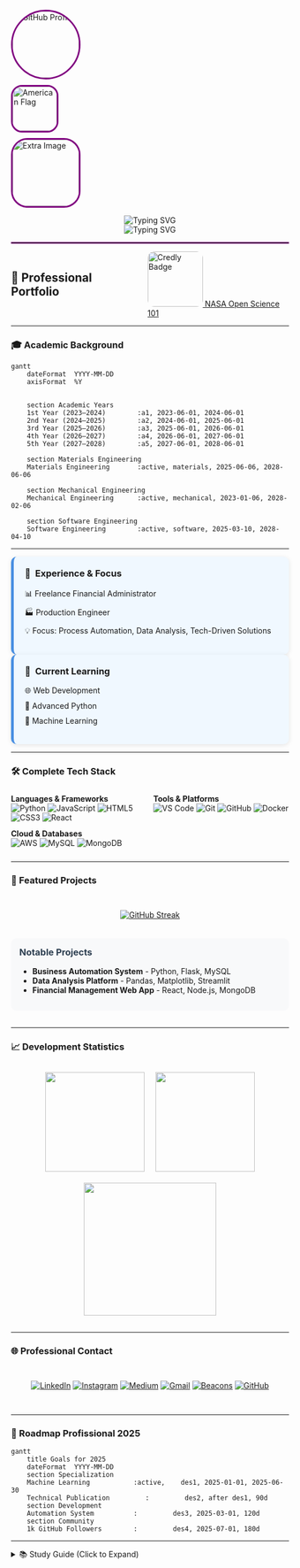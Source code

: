 <!-- Imagens alinhadas à esquerda -->
<p align="left">
  <img src="https://avatars.githubusercontent.com/u/9919?s=200&v=4" 
       alt="GitHub Profile" 
       width="120" 
       style="border: 3px solid #800080; border-radius: 50%; margin-right: 10px;">
  <br>
  <img src="https://www.rdolsonmfg.com/pub/photo/AmericanFlag_FINAL.png" 
       alt="American Flag" 
       width="80" 
       style="border: 3px solid #800080; border-radius: 20px; margin-top: 10px;">
  <br>
  <img src="https://i.imgur.com/fVNIwhb.png" 
       alt="Extra Image" 
       width="120" 
       style="border: 3px solid #800080; border-radius: 30px; margin-top: 10px;">
</p>

<!-- Textos centralizados com SVG -->
<p align="center">
  <img src="https://readme-typing-svg.demolab.com?font=Fira+Code&size=28&pause=1000&color=0077B6&center=true&vCenter=true&width=600&lines=Hi,+I'm+Delbler+Ferreira;Developer+of+this+page" alt="Typing SVG">
  <br>
  <img src="https://readme-typing-svg.demolab.com?font=Fira+Code&size=28&pause=1000&color=800080&center=true&vCenter=true&width=600&lines=Full-Stack+Engineering;Specialized+in+Automation;Multidisciplinary+Engineer" alt="Typing SVG">
</p>

<hr style="border: 1px solid #800080;">

  <div style="display: flex; justify-content: center; align-items: center; gap: 15px;">
    <h2 style="margin: 0;">🚀 Professional Portfolio</h2>
    <a href="https://www.credly.com/badges/c3f1d820-5203-4e92-a98a-6079707563cb/public_url" target="_blank" rel="noopener noreferrer">
      <img src="https://images.credly.com/size/220x220/images/604d3f13-0f4c-402b-8265-3ecad938435a/blob" alt="Credly Badge" width="100" height="100" style="border-radius: 12px;"/> NASA Open Science 101
    </a>
  </div>

  <hr>

</div>

### 🎓 Academic Background

```mermaid
gantt
    dateFormat  YYYY-MM-DD
    axisFormat  %Y


    section Academic Years
    1st Year (2023–2024)        :a1, 2023-06-01, 2024-06-01
    2nd Year (2024–2025)        :a2, 2024-06-01, 2025-06-01
    3rd Year (2025–2026)        :a3, 2025-06-01, 2026-06-01
    4th Year (2026–2027)        :a4, 2026-06-01, 2027-06-01
    5th Year (2027–2028)        :a5, 2027-06-01, 2028-06-01

    section Materials Engineering
    Materials Engineering       :active, materials, 2025-06-06, 2028-06-06

    section Mechanical Engineering
    Mechanical Engineering      :active, mechanical, 2023-01-06, 2028-02-06

    section Software Engineering
    Software Engineering        :active, software, 2025-03-10, 2028-04-10
```

---

<div style="flex: 1; min-width: 280px; background: #f0f8ff; padding: 20px; border-radius: 10px; border-left: 5px solid #4A90E2; box-shadow: 0 2px 8px rgba(0,0,0,0.1); text-align: left;">
  <h3 style="margin-top: 0; display: flex; align-items: center; gap: 8px; justify-content: flex-start;">
    <span>💼</span> Experience & Focus
  </h3>
  <ul style="list-style: none; padding-left: 0;">
    <li style="margin-bottom: 10px; text-align: left;">📊 Freelance Financial Administrator</li>
    <li style="margin-bottom: 10px; text-align: left;">🏭 Production Engineer</li>
    <li style="text-align: left;">💡 Focus: Process Automation, Data Analysis, Tech-Driven Solutions</li>
  </ul>
</div>

<div style="flex: 1; min-width: 280px; background: #f0f8ff; padding: 20px; border-radius: 10px; border-left: 5px solid #4A90E2; box-shadow: 0 2px 8px rgba(0,0,0,0.1); text-align: left;">
  <h3 style="margin-top: 0; display: flex; align-items: center; gap: 8px; justify-content: flex-start;">
    <span>🌱</span> Current Learning
  </h3>
  <ul style="list-style: none; padding-left: 0;">
    <li style="margin-bottom: 10px; text-align: left;">🌐 Web Development</li>
    <li style="margin-bottom: 10px; text-align: left;">🐍 Advanced Python</li>
    <li style="text-align: left;">🤖 Machine Learning</li>
  </ul>
</div>

</div>
<hr>
<h3 style="text-align: left;">🛠️ Complete Tech Stack</h3>

<div style="display: grid; grid-template-columns: repeat(auto-fit, minmax(200px, 1fr)); gap: 12px; margin: 25px 0; text-align: left;">

<div>
  <strong>Languages & Frameworks</strong><br>
  <img src="https://img.shields.io/badge/Python-3776AB?style=for-the-badge&logo=python&logoColor=white" alt="Python">
  <img src="https://img.shields.io/badge/JavaScript-F7DF1E?style=for-the-badge&logo=javascript&logoColor=black" alt="JavaScript">
  <img src="https://img.shields.io/badge/HTML5-E34F26?style=for-the-badge&logo=html5&logoColor=white" alt="HTML5">
  <img src="https://img.shields.io/badge/CSS3-1572B6?style=for-the-badge&logo=css3&logoColor=white" alt="CSS3">
  <img src="https://img.shields.io/badge/React-61DAFB?style=for-the-badge&logo=react&logoColor=black" alt="React">
</div>

<div>
  <strong>Tools & Platforms</strong><br>
  <img src="https://img.shields.io/badge/VS_Code-007ACC?style=for-the-badge&logo=visual-studio-code&logoColor=white" alt="VS Code">
  <img src="https://img.shields.io/badge/Git-F05032?style=for-the-badge&logo=git&logoColor=white" alt="Git">
  <img src="https://img.shields.io/badge/GitHub-181717?style=for-the-badge&logo=github&logoColor=white" alt="GitHub">
  <img src="https://img.shields.io/badge/Docker-2496ED?style=for-the-badge&logo=docker&logoColor=white" alt="Docker">
</div>

<div>
  <strong>Cloud & Databases</strong><br>
  <img src="https://img.shields.io/badge/AWS-232F3E?style=for-the-badge&logo=amazon-aws&logoColor=white" alt="AWS">
  <img src="https://img.shields.io/badge/MySQL-4479A1?style=for-the-badge&logo=mysql&logoColor=white" alt="MySQL">
  <img src="https://img.shields.io/badge/MongoDB-47A248?style=for-the-badge&logo=mongodb&logoColor=white" alt="MongoDB">
</div>

</div>

<hr>

### 📌 Featured Projects

<div style="display: flex; flex-wrap: wrap; gap: 20px; justify-content: center; margin: 30px 0;">

[![GitHub Streak](https://streak-stats.demolab.com?user=delblerferreira&theme=blueberry&hide_border=true&locale=en)](https://git.io/streak-stats)

<div style="background: #f8f9fa; padding: 15px; border-radius: 10px; width: 100%;">
<h3 style="margin-top: 0; color: #2c3e50;">Notable Projects</h3>
<ul>
  <li><strong>Business Automation System</strong> - Python, Flask, MySQL</li>
  <li><strong>Data Analysis Platform</strong> - Pandas, Matplotlib, Streamlit</li>
  <li><strong>Financial Management Web App</strong> - React, Node.js, MongoDB</li>
</ul>
</div>

</div>

---

### 📈 Development Statistics

<div align="center" style="display: flex; flex-wrap: wrap; justify-content: center; gap: 20px; margin: 30px 0;">

<img height="180em" src="https://github-readme-stats.vercel.app/api?username=delblerferreira&show_icons=true&theme=radical&include_all_commits=true&count_private=true&hide_border=true"/>

<img height="180em" src="https://github-readme-stats.vercel.app/api/top-langs/?username=delblerferreira&layout=compact&langs_count=8&theme=radical&hide_border=true"/>

<img src="https://github-readme-activity-graph.vercel.app/graph?username=delblerferreira&theme=react&hide_border=true&area=true" height="240em"/>

</div>

---

### 🌐 Professional Contact

<div align="center" style="display: flex; flex-wrap: wrap; justify-content: center; gap: 12px; margin: 30px 0;">

[![LinkedIn](https://img.shields.io/badge/LinkedIn-0077B5?style=for-the-badge&logo=linkedin&logoColor=white)](https://www.linkedin.com/in/delbler-ferreira-consultor)
[![Instagram](https://img.shields.io/badge/Instagram-E4405F?style=for-the-badge&logo=instagram&logoColor=white)](https://www.instagram.com/delbler_ferreira)
[![Medium](https://img.shields.io/badge/Medium-000000?style=for-the-badge&logo=medium&logoColor=white)](https://medium.com/@delblerferreira9)
[![Gmail](https://img.shields.io/badge/Gmail-D14836?style=for-the-badge&logo=gmail&logoColor=white)](mailto:delblerferreira9@gmail.com)
[![Beacons](https://img.shields.io/badge/Portfolio-6A52FF?style=for-the-badge&logo=beacons&logoColor=white)](https://beacons.ai/delblerferreira)
[![GitHub](https://img.shields.io/badge/GitHub-181717?style=for-the-badge&logo=github&logoColor=white)](https://github.com/delblerferreira)

</div>

---

### 🎯 Roadmap Profissional 2025

```mermaid
gantt
    title Goals for 2025
    dateFormat  YYYY-MM-DD
    section Specialization
    Machine Learning           :active,    des1, 2025-01-01, 2025-06-30
    Technical Publication         :         des2, after des1, 90d
    section Development
    Automation System          :         des3, 2025-03-01, 120d
    section Community
    1k GitHub Followers        :         des4, 2025-07-01, 180d
```

---

<details>
<summary>📚 Study Guide (Click to Expand)</summary>

<table>
  <thead>
    <tr>
      <th style="background-color:#4A90E2; color:white; padding:8px; border:1px solid #4A90E2;">Subject</th>
      <th style="background-color:#4A90E2; color:white; padding:8px; border:1px solid #4A90E2;">Time (h)</th>
      <th style="background-color:#4A90E2; color:white; padding:8px; border:1px solid #4A90E2;">Period</th>
      <th style="background-color:#4A90E2; color:white; padding:8px; border:1px solid #4A90E2;">Status</th>
    </tr>
  </thead>
  <tbody>
    <tr>
      <td style="border:1px solid #4A90E2; padding:8px;">Technical Reading</td>
      <td style="border:1px solid #4A90E2; padding:8px;">1h</td>
      <td style="border:1px solid #4A90E2; padding:8px;">02/2025 a 05/2025</td>
      <td style="border:1px solid #4A90E2; padding:8px; background-color:#5bc0de; color:white;">Completed</td>
    </tr>
    <tr>
      <td style="border:1px solid #4A90E2; padding:8px;">Coding Practice</td>
      <td style="border:1px solid #4A90E2; padding:8px;">2h</td>
      <td style="border:1px solid #4A90E2; padding:8px;">02/2025 a 12/2025</td>
      <td style="border:1px solid #4A90E2; padding:8px; background-color:#5bc0de; color:white;">In Progress</td>
    </tr>
    <tr>
      <td style="border:1px solid #4A90E2; padding:8px;">Algorithm Review</td>
      <td style="border:1px solid #4A90E2; padding:8px;">30min</td>
      <td style="border:1px solid #4A90E2; padding:8px;">02/2025 a 10/2025</td>
      <td style="border:1px solid #4A90E2; padding:8px; background-color:#5bc0de; color:white;">In Progress</td>
    </tr>
  </tbody>
</table>

---

### 📊 Study Progress (Custom Chart)

```mermaid
gantt
    title Study Progress
    dateFormat  YYYY-MM-DD
    axisFormat  %m/%Y
    section Technical Reading
    Completed           :active,    lt, 2025-02-01, 2025-05-31
    section Coding Practice
    In Progress           :active,    pc, 2025-02-01, 2025-12-31
    section Algorithm Review
    In Progress           :active,    ra, 2025-02-01, 2025-10-31
```
</details>
